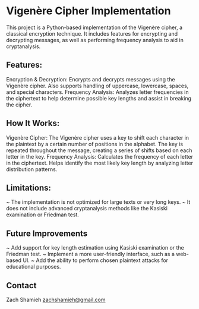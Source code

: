 # Vigenère Cipher Implementation

This project is a Python-based implementation of the Vigenère cipher, a classical encryption technique. It includes features for encrypting and decrypting messages, as well as 
performing frequency analysis to aid in cryptanalysis.

## Features:
Encryption & Decryption: Encrypts and decrypts messages using the Vigenère cipher. Also supports handling of uppercase, lowercase, spaces, and special characters.
Frequency Analysis: Analyzes letter frequencies in the ciphertext to help determine possible key lengths and assist in breaking the cipher.

## How It Works:

Vigenère Cipher: The Vigenère cipher uses a key to shift each character in the plaintext by a certain number of positions in the alphabet. The key is repeated throughout the message, 
creating a series of shifts based on each letter in the key.
Frequency Analysis: Calculates the frequency of each letter in the ciphertext. Helps identify the most likely key length by analyzing letter distribution patterns.

## Limitations:
~ The implementation is not optimized for large texts or very long keys. 
~ It does not include advanced cryptanalysis methods like the Kasiski examination or Friedman test.

## Future Improvements
~ Add support for key length estimation using Kasiski examination or the Friedman test.
~ Implement a more user-friendly interface, such as a web-based UI.
~ Add the ability to perform chosen plaintext attacks for educational purposes.


## Contact

Zach Shamieh
zachshamieh@gmail.com
